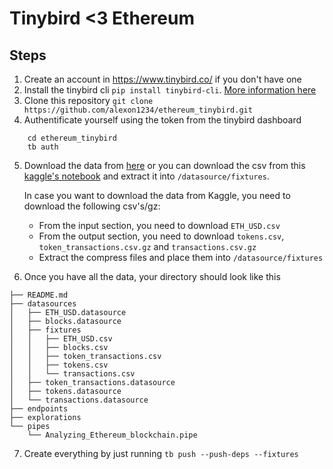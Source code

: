 # Tinybird <3 Ethereum 



## Steps 

1. Create an account in https://www.tinybird.co/ if you don't have one
2. Install the tinybird cli `pip install tinybird-cli`. [More information here](https://docs.tinybird.co/cli.html)  
3. Clone this repository `git clone https://github.com/alexon1234/ethereum_tinybird.git`
4. Authentificate yourself using the token from the tinybird dashboard
```
    cd ethereum_tinybird
    tb auth
```

5. Download the data from [here](https://drive.google.com/file/d/1t7RR2rAsugM2iq0q21KnxlRp5El0Aki1/view?usp=sharing) or you can download the csv from this [kaggle's notebook](https://www.kaggle.com/alexdelamo/ethereum-transactions-january-2021) and extract it into `/datasource/fixtures`.

    In case you want to download the data from Kaggle, you need to download the following csv's/gz:
    - From the input section, you need to download `ETH_USD.csv`
    - From the output section, you need to download `tokens.csv`, `token_transactions.csv.gz` and `transactions.csv.gz`
    - Extract the compress files and place them into `/datasource/fixtures`

6. Once you have all the data, your directory should look like this

```
├── README.md
├── datasources
│   ├── ETH_USD.datasource
│   ├── blocks.datasource
│   ├── fixtures
│   │   ├── ETH_USD.csv
│   │   ├── blocks.csv
│   │   ├── token_transactions.csv
│   │   ├── tokens.csv
│   │   └── transactions.csv
│   ├── token_transactions.datasource
│   ├── tokens.datasource
│   └── transactions.datasource
├── endpoints
├── explorations
└── pipes
    └── Analyzing_Ethereum_blockchain.pipe
```

7. Create everything by just running `tb push --push-deps --fixtures`
